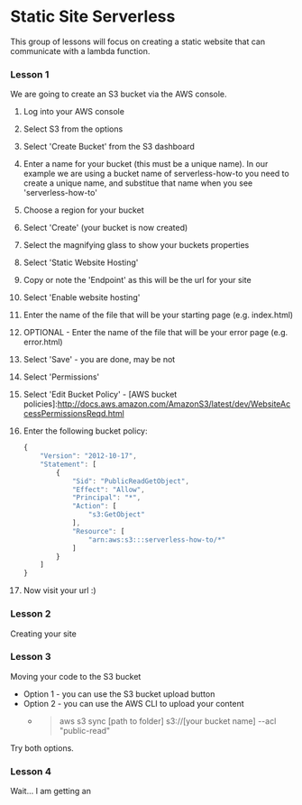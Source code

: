 # Static Site Serverless
This group of lessons will focus on creating a static website that can communicate with a lambda function.

### Lesson 1
We are going to create an S3 bucket via the AWS console.


1. Log into your AWS console
2. Select S3 from the options
3. Select 'Create Bucket' from the S3 dashboard
4. Enter a name for your bucket (this must be a unique name). In our example we are using a bucket name of serverless-how-to you need to create a unique name, and substitue that name when you see 'serverless-how-to'

5. Choose a region for your bucket
6. Select 'Create' (your bucket is now created)
7. Select the magnifying glass to show your buckets properties
8. Select 'Static Website Hosting'
9. Copy or note the 'Endpoint' as this will be the url for your site
10. Select 'Enable website hosting'
11. Enter the name of the file that will be your starting page (e.g. index.html)
12. OPTIONAL - Enter the name of the file that will be your error page (e.g. error.html)
13. Select 'Save' - you are done, may be not
14. Select 'Permissions'
15. Select 'Edit Bucket Policy' - [AWS bucket policies]:http://docs.aws.amazon.com/AmazonS3/latest/dev/WebsiteAccessPermissionsReqd.html
16. Enter the following bucket policy:
    ```JavaScript
    {
    	"Version": "2012-10-17",
    	"Statement": [
    		{
    			"Sid": "PublicReadGetObject",
    			"Effect": "Allow",
    			"Principal": "*",
    			"Action": [
    				"s3:GetObject"
    			],
    			"Resource": [
    				"arn:aws:s3:::serverless-how-to/*"
    			]
    		}
    	]
    }
    ```
17. Now visit your url :)

### Lesson 2
Creating your site

### Lesson 3
Moving your code to the S3 bucket

* Option 1 - you can use the S3 bucket upload button
* Option 2 - you can use the AWS CLI to upload your content
    * > aws s3 sync [path to folder] s3://[your bucket name] --acl "public-read"

Try both options.

### Lesson 4
Wait... I am getting an
